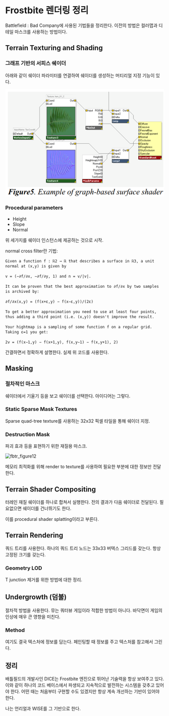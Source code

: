 # Frostbite 렌더링 정리 

Battlefield : Bad Company에 사용된 기법들을 정리한다. 이전의 방법은 컬러맵과 디테일 마스크를 사용하는 방법이다. 



## Terrain Texturing and Shading 



### 그래프 기반의 서피스 쉐이더 

아래와 같이 쉐이더 파라미터를 연결하여 쉐이더를 생성하는 머티리얼 지정 기능이 있다. 

![fbtr_figure5](img\fbtr_figure5.png)



### Procedural parameters

- Height 
- Slope 
- Normal 

위 세가지를 쉐이더 인스턴스에 제공하는 것으로 시작. 

normal cross filter란 기법: 

```
Given a function f : ℝ2 → ℝ that describes a surface in ℝ3, a unit normal at (x,y) is given by

v = (−∂f/∂x, −∂f/∂y, 1) and n = v/|v|.

It can be proven that the best approximation to ∂f/∂x by two samples is archived by:

∂f/∂x(x,y) = (f(x+ε,y) − f(x−ε,y))/(2ε)

To get a better approximation you need to use at least four points, thus adding a third point (i.e. (x,y)) doesn't improve the result.

Your hightmap is a sampling of some function f on a regular grid. Taking ε=1 you get:

2v = (f(x−1,y) − f(x+1,y), f(x,y−1) − f(x,y+1), 2)
```

간결하면서 정확하게 설명한다. 실제 위 코드를 사용한다. 

## Masking



### 절차적인 마스크 

쉐이더에서 기울기 등을 보고 쉐이더를 선택한다. 아이디어는 그렇다. 



### Static Sparse Mask Textures

Sparse quad-tree texture를 사용하는 32x32 픽셀 타일을 통해 쉐이더 지정. 



### Destruction Mask 

파괴 효과 등을 표현하기 위한 재질용 마스크. 

![fbtr_figure12](D:\laxtools\viz\doc\terrain\img\fbtr_figure12.png)

메모리 최적화를 위해 render to texture를 사용하여 필요한 부분에 대한 정보만 전달한다. 

## Terrain Shader Compositing 

터레인 재질 쉐이더를 하나로 합쳐서 실행한다. 전의 결과가 다음 쉐이더로 전달된다. 필요없으면 쉐이더를 건너뛰기도 한다. 

이를 procedural shader splatting이라고 부른다. 



## Terrain Rendering 

쿼드 트리를 사용한다. 하나의 쿼드 트리 노드는 33x33 버텍스 그리드를 갖는다. 항상 고정된 크기를 갖는다. 



### Geometry LOD 

T junction 제거를 위한 방법에 대한 정리. 



## Undergrowth (덤불)

절차적 방법을 사용한다. 뮤는 쿼터뷰 게임이라 적합한 방법이 아니다. 바닥면이 게임의 인상에 매우 큰 영향을 미친다. 

### Method 

여기도 결국 텍스처에 정보를 담는다. 페인팅할 때 정보를 주고 텍스처를 참고해서 그린다. 



## 정리 

배틀필드의 개발사인 DICE는 Frostbite 엔진으로 뛰어난 기술력을 항상 보여주고 있다. 이와 같이 하나의 코드 베이스에서 파생되고 지속적으로 발전하는 시스템을 갖추고 있어야 한다. 어떤 때는 처음부터 구현할 수도 있겠지만 항상 계속 개선하는 기반이 있어야 한다. 

나는 언리얼과 WISE를 그 기반으로 한다. 



































